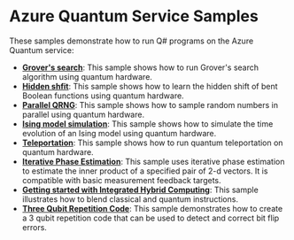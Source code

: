 # Azure Quantum Service Samples

These samples demonstrate how to run Q# programs on the Azure Quantum service:

- **[Grover's search](./grover)**:
  This sample shows how to run Grover's search algorithm using quantum hardware.
- **[Hidden shfit](./hidden-shift)**:
 This sample shows how to learn the hidden shift of bent Boolean functions using quantum hardware.
- **[Parallel QRNG](./parallel-qrng)**:
  This sample shows how to sample random numbers in parallel using quantum hardware.
- **[Ising model simulation](./ising-model)**:
  This sample shows how to simulate the time evolution of an Ising model using quantum hardware.
- **[Teleportation](./teleport)**:
  This sample shows how to run quantum teleportation on quantum hardware.
- **[Iterative Phase Estimation](./iterative-phase-estimation)**:
  This sample uses iterative phase estimation to estimate the inner product of a specified pair of 2-d vectors. It is compatible with basic measurement feedback targets.
- **[Getting started with Integrated Hybrid Computing](./check-ghz)**:
  This sample illustrates how to blend classical and quantum instructions.
- **[Three Qubit Repetition Code](./three-qubit-repetition-code)**:
  This sample demonstrates how to create a 3 qubit repetition code that can be used to detect and correct bit flip errors.
